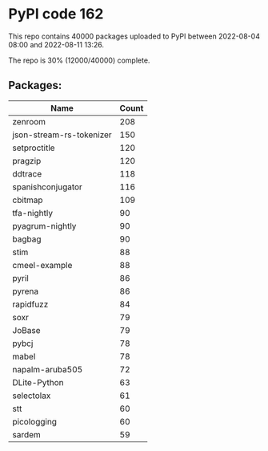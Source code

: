 # PyPI code 162

This repo contains 40000 packages uploaded to PyPI between 
2022-08-04 08:00 and 2022-08-11 13:26.

The repo is 30% (12000/40000) complete.

## Packages:

| Name  | Count |
| ----- | ----- |
| zenroom | 208 |
| json-stream-rs-tokenizer | 150 |
| setproctitle | 120 |
| pragzip | 120 |
| ddtrace | 118 |
| spanishconjugator | 116 |
| cbitmap | 109 |
| tfa-nightly | 90 |
| pyagrum-nightly | 90 |
| bagbag | 90 |
| stim | 88 |
| cmeel-example | 88 |
| pyril | 86 |
| pyrena | 86 |
| rapidfuzz | 84 |
| soxr | 79 |
| JoBase | 79 |
| pybcj | 78 |
| mabel | 78 |
| napalm-aruba505 | 72 |
| DLite-Python | 63 |
| selectolax | 61 |
| stt | 60 |
| picologging | 60 |
| sardem | 59 |


